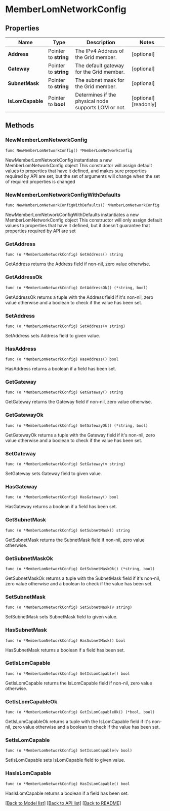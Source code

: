 # MemberLomNetworkConfig

## Properties

Name | Type | Description | Notes
------------ | ------------- | ------------- | -------------
**Address** | Pointer to **string** | The IPv4 Address of the Grid member. | [optional] 
**Gateway** | Pointer to **string** | The default gateway for the Grid member. | [optional] 
**SubnetMask** | Pointer to **string** | The subnet mask for the Grid member. | [optional] 
**IsLomCapable** | Pointer to **bool** | Determines if the physical node supports LOM or not. | [optional] [readonly] 

## Methods

### NewMemberLomNetworkConfig

`func NewMemberLomNetworkConfig() *MemberLomNetworkConfig`

NewMemberLomNetworkConfig instantiates a new MemberLomNetworkConfig object
This constructor will assign default values to properties that have it defined,
and makes sure properties required by API are set, but the set of arguments
will change when the set of required properties is changed

### NewMemberLomNetworkConfigWithDefaults

`func NewMemberLomNetworkConfigWithDefaults() *MemberLomNetworkConfig`

NewMemberLomNetworkConfigWithDefaults instantiates a new MemberLomNetworkConfig object
This constructor will only assign default values to properties that have it defined,
but it doesn't guarantee that properties required by API are set

### GetAddress

`func (o *MemberLomNetworkConfig) GetAddress() string`

GetAddress returns the Address field if non-nil, zero value otherwise.

### GetAddressOk

`func (o *MemberLomNetworkConfig) GetAddressOk() (*string, bool)`

GetAddressOk returns a tuple with the Address field if it's non-nil, zero value otherwise
and a boolean to check if the value has been set.

### SetAddress

`func (o *MemberLomNetworkConfig) SetAddress(v string)`

SetAddress sets Address field to given value.

### HasAddress

`func (o *MemberLomNetworkConfig) HasAddress() bool`

HasAddress returns a boolean if a field has been set.

### GetGateway

`func (o *MemberLomNetworkConfig) GetGateway() string`

GetGateway returns the Gateway field if non-nil, zero value otherwise.

### GetGatewayOk

`func (o *MemberLomNetworkConfig) GetGatewayOk() (*string, bool)`

GetGatewayOk returns a tuple with the Gateway field if it's non-nil, zero value otherwise
and a boolean to check if the value has been set.

### SetGateway

`func (o *MemberLomNetworkConfig) SetGateway(v string)`

SetGateway sets Gateway field to given value.

### HasGateway

`func (o *MemberLomNetworkConfig) HasGateway() bool`

HasGateway returns a boolean if a field has been set.

### GetSubnetMask

`func (o *MemberLomNetworkConfig) GetSubnetMask() string`

GetSubnetMask returns the SubnetMask field if non-nil, zero value otherwise.

### GetSubnetMaskOk

`func (o *MemberLomNetworkConfig) GetSubnetMaskOk() (*string, bool)`

GetSubnetMaskOk returns a tuple with the SubnetMask field if it's non-nil, zero value otherwise
and a boolean to check if the value has been set.

### SetSubnetMask

`func (o *MemberLomNetworkConfig) SetSubnetMask(v string)`

SetSubnetMask sets SubnetMask field to given value.

### HasSubnetMask

`func (o *MemberLomNetworkConfig) HasSubnetMask() bool`

HasSubnetMask returns a boolean if a field has been set.

### GetIsLomCapable

`func (o *MemberLomNetworkConfig) GetIsLomCapable() bool`

GetIsLomCapable returns the IsLomCapable field if non-nil, zero value otherwise.

### GetIsLomCapableOk

`func (o *MemberLomNetworkConfig) GetIsLomCapableOk() (*bool, bool)`

GetIsLomCapableOk returns a tuple with the IsLomCapable field if it's non-nil, zero value otherwise
and a boolean to check if the value has been set.

### SetIsLomCapable

`func (o *MemberLomNetworkConfig) SetIsLomCapable(v bool)`

SetIsLomCapable sets IsLomCapable field to given value.

### HasIsLomCapable

`func (o *MemberLomNetworkConfig) HasIsLomCapable() bool`

HasIsLomCapable returns a boolean if a field has been set.


[[Back to Model list]](../README.md#documentation-for-models) [[Back to API list]](../README.md#documentation-for-api-endpoints) [[Back to README]](../README.md)


